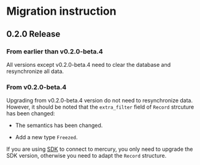 # Migration instruction

## 0.2.0 Release

### From earlier than v0.2.0-beta.4

All versions except v0.2.0-beta.4 need to clear the database and resynchronize all data.

### From v0.2.0-beta.4

Upgrading from v0.2.0-beta.4 version do not need to resynchronize data. However, it should be noted that the `extra_filter` field of `Record` strcuture has been changed:

* The semantics has been changed.

* Add a new type `Freezed`.

If you are using [SDK](https://github.com/nervosnetwork/mercury#sdk-support) to connect to mercury, you only need to upgrade the SDK version, otherwise you need to adapt the `Record` structure.
